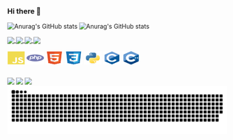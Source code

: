 ### Hi there 👋

<!--
**LopesGeovane/LopesGeovane** is a ✨ _special_ ✨ repository because its `README.md` (this file) appears on your GitHub profile.

Here are some ideas to get you started:

- 🔭 I’m currently working on ...
- 🌱 I’m currently learning ...
- 👯 I’m looking to collaborate on ...
- 🤔 I’m looking for help with ...
- 💬 Ask me about ...
- 📫 How to reach me: ...
- 😄 Pronouns: ...
- ⚡ Fun fact: ...
-->

![Anurag's GitHub stats](https://github-readme-stats.vercel.app/api?username=LopesGeovane&show_icons=true&theme=calm_pink&include_all_commits=true&count_private=true)
![Anurag's GitHub stats](https://github-readme-stats.vercel.app/api?username=LopesGeovane&show_icons=true&theme=calm_pink&include_all_commits=true&count_private=true&custom_title=LopesGeovane)


<a href="https://github.com/LopesGeovane/github-readme-stats">
  <img height=200 align="center" src="https://github-readme-stats.vercel.app/api?username=LopesGeovane&show_icons=true&theme=gotham&include_all_commits=true&count_private=true" />
</a>
<a href="https://github.com/LopesGeovane/convoychat">
  <img height=200 align="center" src="https://github-readme-stats.vercel.app/api/top-langs?username=LopesGeovane&layout=compact&langs_count=8&card_width=320&show_icons=true&theme=gotham&include_all_commits=true&count_private=true" />
</a>

<a href="https://github.com/LopesGeovane/github-readme-stats">
  <img align="center" src="https://github-readme-stats.vercel.app/api/pin/?username=LopesGeovane&repo=MeuPortifolio&theme=gotham" />
</a>
<a href="https://github.com/LopesGeovane/convoychat">
  <img align="center" src="https://github-readme-stats.vercel.app/api/pin/?username=LopesGeovane&repo=SiteProjetoBateriaWifi&theme=gotham" />
</a>


<div style="display: inline_block"><br>
  <img align="center" alt="GG-Js" height="30" width="40" src="https://raw.githubusercontent.com/devicons/devicon/master/icons/javascript/javascript-plain.svg">
  <img align="center" alt="GG-PHP" height="30" width="40" src="https://raw.githubusercontent.com/devicons/devicon/master/icons/php/php-plain.svg">
  <img align="center" alt="GG-HTML" height="30" width="40" src="https://raw.githubusercontent.com/devicons/devicon/master/icons/html5/html5-original.svg">
  <img align="center" alt="GG-CSS" height="30" width="40" src="https://raw.githubusercontent.com/devicons/devicon/master/icons/css3/css3-original.svg">
  <img align="center" alt="GG-Python" height="30" width="40" src="https://raw.githubusercontent.com/devicons/devicon/master/icons/python/python-original.svg">
  <img align="center" alt="GG-C" height="30" width="40" src="https://raw.githubusercontent.com/devicons/devicon/master/icons/c/c-original.svg">
  <img align="center" alt="GG-C++" height="30" width="40" src="https://raw.githubusercontent.com/devicons/devicon/master/icons/cplusplus/cplusplus-original.svg">
</div>

##

<div> 
  <a href="https://www.instagram.com/viniciusgeovane/" target="_blank"><img src="https://img.shields.io/badge/-Instagram-%23E4405F?style=for-the-badge&logo=instagram&logoColor=white" target="_blank"></a>
 	<a href = "mailto:geovl450al@gmail.com"><img src="https://img.shields.io/badge/-Gmail-%23333?style=for-the-badge&logo=gmail&logoColor=white" target="_blank"></a>
  <a href="https://www.linkedin.com/in/geovane-lopes-3b5713242/" target="_blank"><img src="https://img.shields.io/badge/-LinkedIn-%230077B5?style=for-the-badge&logo=linkedin&logoColor=white" target="_blank"></a> 
</div>


<picture>
  <source media="(prefers-color-scheme: dark)" srcset="https://raw.githubusercontent.com/platane/platane/output/github-contribution-grid-snake-dark.svg">
  <source media="(prefers-color-scheme: light)" srcset="https://raw.githubusercontent.com/platane/platane/output/github-contribution-grid-snake.svg">
  <img alt="github contribution grid snake animation" src="https://raw.githubusercontent.com/platane/platane/output/github-contribution-grid-snake.svg">
</picture>

